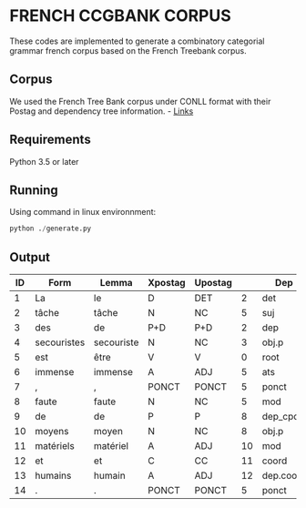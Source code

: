 # FRENCH CCGBANK CORPUS

These codes are implemented to generate a combinatory categorial grammar french corpus based on the French Treebank corpus.

## Corpus
We used the French Tree Bank corpus under CONLL format with their Postag and dependency tree information. - [Links](http://ftb.linguist.univ-paris-diderot.fr/)
## Requirements

Python 3.5 or later

## Running
Using command in linux environnment:
```python
python ./generate.py
```
## Output

ID  | Form  | Lemma | Xpostag  | Upostag  |  | Dep  | Head  | CCG tag
--- | --- | --- | --- | --- | --- | --- | --- | --- 
1   |	La |	le |	D |	DET |	2 |	det |	2 |	NP/NP 
2 |	tâche |	tâche |	N |	NC |	5 |	suj |	5 |	NP
3 |	des  |	de |	P+D |	P+D |	2 |	dep |	2 |	(NP\NP)/NP
4 |	secouristes |	secouriste |	N	 |NC |	3	 |obj.p	 |3	 |NP
5 |	est |	être |	V	 |V	 |0 |	root |	0 |	(S\NP)/NP
6 |	immense	 |immense |	A	 |ADJ	 |5 |	ats  |	5  |	NP/NP
7 |	,	 |, |	PONCT	 |PONCT	 |5 |	ponct	 |5 |	ponct
8 |	faute |	faute	 |N	 |NC |	5 |	mod |	5	 |NP
9 |	de |	de |	P	 |P |	8 |dep_cpd |	8	 |NP/NP
10 |	moyens	 |moyen	 |N |	NC |	8 |	obj.p |	8 |	NP
11 |	matériels  |	matériel |	A  |	ADJ	 | 10  |	mod  |	10  |	(NP\NP)/NP
12	 | et  |	et  |	C  |	CC  |	11  |	coord  |	11  |	ponct
13	 | humains  |	humain  |	A  |	ADJ |	12 |	dep.coord |	12  |	NP\NP
14	 | .	 |. |	PONCT |	PONCT |	5 |	ponct |	5 |	ponct


